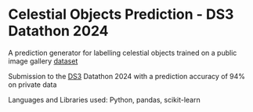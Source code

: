 # Celestial Objects Prediction - DS3 Datathon 2024
 A prediction generator for labelling celestial objects trained on a public image gallery [dataset]([https://www.kaggle.com/datasets/johnsmith88/heart-disease-dataset](https://www.sdss4.org/science/image-gallery/)) 
 
 Submission to the [DS3](https://ds3utsc.com/) Datathon 2024 with a prediction accuracy of 94% on private data

 Languages and Libraries used: Python, pandas, scikit-learn
